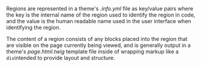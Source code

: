 Regions are represented in a theme's _.info.yml_ file as key/value pairs where the key is the internal name of the region used to identify the region in code, and the value is the human readable name used in the user interface when identifying the region.

The content of a region consists of any blocks placed into the region that are visible on the page currently being viewed, and is generally output in a theme's _page.html.twig_ template file inside of wrapping markup like a `div`intended to provide layout and structure.

